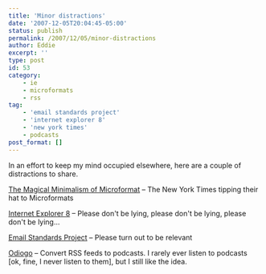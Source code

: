 ```yaml
---
title: 'Minor distractions'
date: '2007-12-05T20:04:45-05:00'
status: publish
permalink: /2007/12/05/minor-distractions
author: Eddie
excerpt: ''
type: post
id: 53
category:
    - ie
    - microformats
    - rss
tag:
    - 'email standards project'
    - 'internet explorer 8'
    - 'new york times'
    - podcasts
post_format: []
---
```

In an effort to keep my mind occupied elsewhere, here are a couple of distractions to share.

[The Magical Minimalism of Microformat](http://open.blogs.nytimes.com/2007/12/05/the-magical-minimalism-of-microformats/) – The New York Times tipping their hat to Microformats

[Internet Explorer 8](http://blogs.msdn.com/ie/archive/2007/12/05/internet-explorer-8.aspx) – Please don't be lying, please don't be lying, please don't be lying...

[Email Standards Project](http://www.email-standards.org/) – Please turn out to be relevant

[Odiogo](http://odiogo.com/) – Convert RSS feeds to podcasts. I rarely ever listen to podcasts \[ok, fine, I never listen to them\], but I still like the idea.